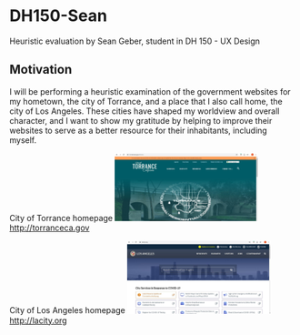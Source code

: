 # DH150-Sean
Heuristic evaluation by Sean Geber, student in DH 150 - UX Design

## Motivation
I will be performing a heuristic examination of the government websites for my hometown, the city of Torrance, and a place that I also call home, the city of Los Angeles. These cities have shaped my worldview and overall character, and I want to show my gratitude by helping to improve their websites to serve as a better resource for their inhabitants, including myself.

City of Torrance homepage
<img src="./torrance-screenshot.JPG" width="50%">
http://torranceca.gov

City of Los Angeles homepage
<img src="./losangeles-screenshot.JPG" width="50%">
http://lacity.org
